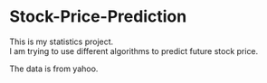 # Stock-Price-Prediction

This is my statistics project.  
I am trying to use different algorithms to predict future stock price.

The data is from yahoo.
